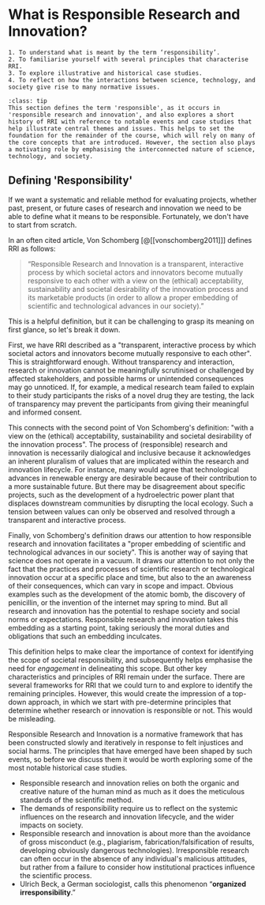 # What is Responsible Research and Innovation?

```{admonition} Learning Objectives
1. To understand what is meant by the term ‘responsibility’.
2. To familiarise yourself with several principles that characterise RRI.
3. To explore illustrative and historical case studies.
4. To reflect on how the interactions between science, technology, and society give rise to many normative issues.
```

```{admonition} Summary
:class: tip
This section defines the term 'responsible', as it occurs in 'responsible research and innovation', and also explores a short history of RRI with reference to notable events and case studies that help illustrate central themes and issues. This helps to set the foundation for the remainder of the course, which will rely on many of the core concepts that are introduced. However, the section also plays a motivating role by emphasising the interconnected nature of science, technology, and society.
```

## Defining 'Responsibility'

If we want a systematic and reliable method for evaluating projects, whether past, present, or future cases of research and innovation we need to be able to define what it means to be responsible. Fortunately, we don't have to start from scratch.

In an often cited article, Von Schomberg [@[[vonschomberg2011]]] defines RRI as follows:

> “Responsible Research and Innovation is a transparent, interactive process by which societal actors and innovators become mutually responsive to each other with a view on the (ethical) acceptability, sustainability and societal desirability of the innovation process and its marketable products (in order to allow a proper embedding of scientific and technological advances in our society).”

This is a helpful definition, but it can be challenging to grasp its meaning on first glance, so let's break it down.

First, we have RRI described as a "transparent, interactive process by which societal actors and innovators become mutually responsive to each other". This is straightforward enough. Without transparency and interaction, research or innovation cannot be meaningfully scrutinised or challenged by affected stakeholders, and possible harms or unintended consequences may go unnoticed. If, for example, a medical research team failed to explain to their study participants the risks of a novel drug they are testing, the lack of transparency may prevent the participants from giving their meaningful and informed consent.

This connects with the second point of Von Schomberg's definition: "with a view on the (ethical) acceptability, sustainability and societal desirability of the innovation process". The process of (responsible) research and innovation is necessarily dialogical and inclusive because it acknowledges an inherent pluralism of values that are implicated within the research and innovation lifecycle. For instance, many would agree that technological advances in renewable energy are desirable because of their contribution to a more sustainable future. But there may be disagreement about specific projects, such as the development of a hydroelectric power plant that displaces downstream communities by disrupting the local ecology. Such a tension between values can only be observed and resolved through a transparent and interactive process.

Finally, von Schomberg's definition draws our attention to how responsible research and innovation facilitates a "proper embedding of scientific and technological advances in our society". This is another way of saying that science does not operate in a vacuum. It draws our attention to not only the fact that the practices and processes of scientific research or technological innovation occur at a specific place and time, but also to the an awareness of their consequences, which can vary in scope and impact. Obvious examples such as the development of the atomic bomb, the discovery of penicillin, or the invention of the internet may spring to mind. But all research and innovation has the potential to reshape society and social norms  or expectations. Responsible research and innovation takes this embedding as a starting point, taking seriously the moral duties and obligations that such an embedding inculcates.

This definition helps to make clear the importance of context for identifying the scope of societal responsibility, and subsequently helps emphasise the need for *engagement* in delineating this scope. But other key characteristics and principles of RRI remain under the surface. There are several frameworks for RRI that we could turn to and explore to identify the remaining principles. However, this would create the impression of a top-down approach, in which we start with pre-determine principles that determine whether research or innovation is responsible or not. This would be misleading.

Responsible Research and Innovation is a normative framework that has been constructed slowly and iteratively in response to felt injustices and social harms. The principles that have emerged have been shaped by such events, so before we discuss them it would be worth exploring some of the most notable historical case studies.

- Responsible research and innovation relies on both the organic and creative nature of the human mind as much as it does the meticulous standards of the scientific method.
- The demands of responsibility require us to reflect on the systemic influences on the research and innovation lifecycle, and the wider impacts on society.
- Responsible research and innovation is about more than the avoidance of gross misconduct (e.g., plagiarism, fabrication/falsification of results, developing obviously dangerous technologies). Irresponsible research can often occur in the absence of any individual's malicious attitudes, but rather from a failure to consider how institutional practices influence the scientific process.
- Ulrich Beck, a German sociologist, calls this phenomenon “**organized irresponsibility**.”

<!-- ## A Short History of RRI

### Case Study 1: Tuskegee Syphilis Experiment

### Case Study 2: Human Genome Project

### Case Study 3: Cambridge Analytica

#### Activity 1: Exploring Case Studies
- Can you think of any other famous cases of (ir)responsible research or innovation?
- What about cases of responsible research and innovation?
- What features of either the project or the output of the project helped to determine whether it was an example of responsible versus irresponsible research or innovation?

## Science , Technology, and Society
- The value of stakeholder engagement
	- Social value of ensuring that research and innovation are responsive to and supportive of social goals
	- Ethical value of mitigating bias or risk of harm that arises from limited perspectives
	- Instrumental value for effective research and innovation

### Activity 2: Ethical Reflection and Deliberation
- Can you identify an ethical challenge or question in your life or research?
- Which actors and subjects are involved?
- What are the priorities and values of these different actors and subjects?
- Are there any tensions that arise between them? -->
